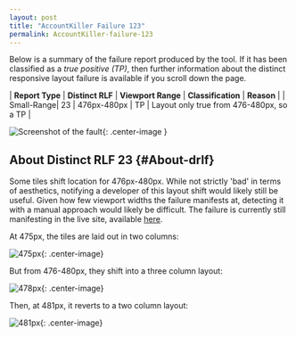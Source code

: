 ```yaml
---
layout: post
title: "AccountKiller Failure 123"
permalink: AccountKiller-failure-123
---
```

Below is a summary of the failure report produced by the tool. If it has been classified as a *true positive (TP)*, then further information about the distinct responsive layout failure is available if you scroll down the page.

| **Report Type** | **Distinct RLF** | **Viewport Range** | **Classification** | **Reason** |
| Small-Range| 23 | 476px-480px | TP | Layout only true from 476-480px, so a TP | 

![Screenshot of the fault](assets/images/AccountKiller/fault123/smallrangeWidth478.png){: .center-image }

## About Distinct RLF 23 {#About-drlf}

Some tiles shift location for 476px-480px. While not strictly 'bad' in terms of aesthetics, notifying a developer of this layout shift would likely still be useful. Given how few viewport widths the failure manifests at, detecting it with a manual approach would likely be difficult. The failure is currently still manifesting in the live site, available [here](http://www.accountkiller.com/en/).

At 475px, the tiles are laid out in two columns:

![475px](assets/good-bad/rlf23/475.png){: .center-image}

But from 476-480px, they shift into a three column layout:

![478px](assets/good-bad/rlf23/478.png){: .center-image}

Then, at 481px, it reverts to a two column layout:

![481px](assets/good-bad/rlf23/481.png){: .center-image}
